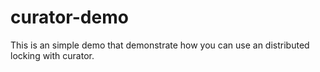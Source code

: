 # curator-demo
This is an simple demo that demonstrate how you can use an distributed locking with curator.
